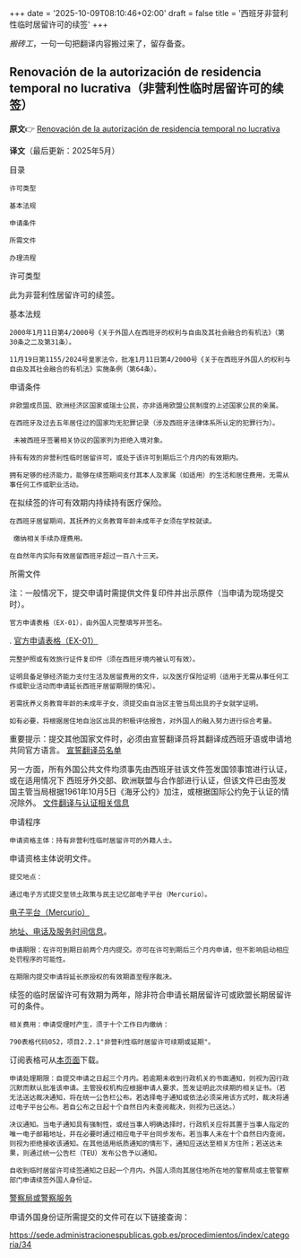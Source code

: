 +++
date = '2025-10-09T08:10:46+02:00'
draft = false
title = '西班牙非营利性临时居留许可的续签'
+++

*搬砖工*，一句一句把翻译内容搬过来了，留存备查。

## **Renovación de la autorización de residencia temporal no lucrativa**（非营利性临时居留许可的续签）

**原文**👉 [Renovación de la autorización de residencia temporal no lucrativa](https://www.inclusion.gob.es/en/web/migraciones/w/renovacion-de-la-autorizacion-de-residencia-temporal-no-lucrativa)

**译文**（最后更新：2025年5月）

目录  

    许可类型

    基本法规

    申请条件

    所需文件

    办理流程

许可类型

此为非营利性居留许可的续签。

基本法规

    2000年1月11日第4/2000号《关于外国人在西班牙的权利与自由及其社会融合的有机法》（第30条之二及第31条）。

    11月19日第1155/2024号皇家法令，批准1月11日第4/2000号《关于在西班牙外国人的权利与自由及其社会融合的有机法》实施条例（第64条）。

申请条件

    非欧盟成员国、欧洲经济区国家或瑞士公民，亦非适用欧盟公民制度的上述国家公民的亲属。

    在西班牙及过去五年居住过的国家均无犯罪记录（涉及西班牙法律体系所认定的犯罪行为）。

     未被西班牙签署相关协议的国家列为拒绝入境对象。

    持有有效的非营利性临时居留许可，或处于该许可到期后三个月内的有效期内。

    拥有足够的经济能力，能够在续签期间支付其本人及家属（如适用）的生活和居住费用，无需从事任何工作或职业活动。

在拟续签的许可有效期内持续持有医疗保险。

    在西班牙居留期间，其抚养的义务教育年龄未成年子女须在学校就读。

     缴纳相关手续办理费用。

    在自然年内实际有效居留西班牙超过一百八十三天。

所需文件

注：一般情况下，提交申请时需提供文件复印件并出示原件（当申请为现场提交时）。

    官方申请表格（EX-01），由外国人完整填写并签名。
 . [官方申请表格（EX-01）](https://www.inclusion.gob.es/web/migraciones/modelos-generales)

    完整护照或有效旅行证件复印件（须在西班牙境内被认可有效）。

    证明具备足够经济能力支付生活及居留费用的文件，以及医疗保险证明（适用于无需从事任何工作或职业活动而申请延长西班牙居留期限的情况）。

    若需抚养义务教育年龄的未成年子女，须提交由自治区主管当局出具的子女就学证明。

    如有必要，将根据居住地自治区出具的积极评估报告，对外国人的融入努力进行综合考量。

重要提示：提交其他国家文件时，必须由宣誓翻译员将其翻译成西班牙语或申请地共同官方语言。
[宣誓翻译员名单](https://www.traductor-jurado.org/blog/listado-traductores-jurados-maec/)

另一方面，所有外国公共文件均须事先由西班牙驻该文件签发国领事馆进行认证，或在适用情况下 西班牙外交部、欧洲联盟与合作部进行认证，但该文件已由签发国主管当局根据1961年10月5日《海牙公约》加注，或根据国际公约免于认证的情况除外。
[文件翻译与认证相关信息](https://www.inclusion.gob.es/en/web/migraciones/w/61.-legalizacion-y-traduccion-de-documentos-para-la-tramitacion-de-procedimientos-en-materia-de-extranjeria-e-inmigracion)

申请程序 

    申请资格主体：持有非营利性临时居留许可的外籍人士。

申请资格主体说明文件。 

    提交地点：

    通过电子方式提交至领土政策与民主记忆部电子平台（Mercurio）。
[电子平台（Mercurio）](https://sede.administracionespublicas.gob.es/mercurio/inicioMercurio.html%22HYPERLINK%20%22https://mpt.gob.es/portal/delegaciones_gobierno/extranjeria/extranjeria_ddgg.htm)

[地址、电话及服务时间信息](https://mpt.gob.es/portal/delegaciones_gobierno/extranjeria/extranjeria_ddgg.htm)。

    申请期限：在许可到期日前两个月内提交。亦可在许可到期后三个月内申请，但不影响启动相应处罚程序的可能性。

    在期限内提交申请将延长原授权的有效期直至程序裁决。

   续签的临时居留许可有效期为两年，除非符合申请长期居留许可或欧盟长期居留许可的条件。

    相关费用：申请受理时产生，须于十个工作日内缴纳：

    790表格代码052，项目2.2.1"非营利性临时居留许可续期或延期"。

订阅表格可从[本页面](https://sede.administracionespublicas.gob.es/procedimientos/index/categoria/33?msclkid=da3ac073bef411ecb4dbb7f8fd4e4f36)下载。

    申请处理期限：自提交申请之日起三个月内。若逾期未收到行政机关的书面通知，则视为因行政沉默而默认批准该申请。主管授权机构应根据申请人要求，签发证明此次续期的相关证书。（若无法送达裁决通知，将在统一公告栏公布。若选择电子通知或依法必须采用该方式时，裁决将通过电子平台公布。若自公布之日起十个自然日内未查阅裁决，则视为已送达。） 

    决议通知。当电子通知具有强制性，或经当事人明确选择时，行政机关应将其置于当事人指定的唯一电子邮箱地址，并在必要时通过相应电子平台同步发布。若当事人未在十个自然日内查阅，则视为拒绝接收该通知。在其他适用纸质通知的情形下，通知应送达至相关方住所；若送达未果，则通过统一公告栏（TEU）发布公告予以通知。

    自收到临时居留许可续签通知之日起一个月内，外国人须向其居住地所在地的警察局或主管警察部门申请续签外国人身份证。
[警察局或警察服务](https://www.policia.es/_es/extranjeria_extranjeros.php)

申请外国身份证所需提交的文件可在以下链接查询：

https://sede.administracionespublicas.gob.es/procedimientos/index/categoria/34 